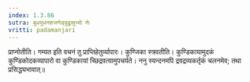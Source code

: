 ```yaml
---
index: 1.3.86
sutra: बुधयुधनशजनेङ्प्रुद्रुस्रुभ्यो णेः
vritti: padamanjari
---
```


 प्राप्नोतीति। गम्यत इति वचनं तु प्राप्तिहेतुर्व्यापारः। कुण्जिका स्त्रवतीति। कुण्डिकायामुदकं कुण्डिकोदकव्यापारो वा कुण्डिकायां च्छिद्रवत्यामुपचर्यते। ननु स्यन्दनमपि द्रवद्रव्यकर्तृकं चलनमेव; तथा प्रसिद्ध्यभावात्॥